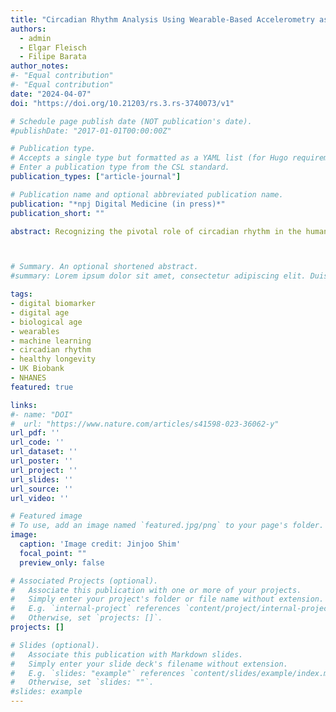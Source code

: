 ```yaml
---
title: "Circadian Rhythm Analysis Using Wearable-Based Accelerometry as a Digital Biomarker of Aging and Healthspan" 
authors:
  - admin
  - Elgar Fleisch
  - Filipe Barata
author_notes:
#- "Equal contribution"
#- "Equal contribution"
date: "2024-04-07"
doi: "https://doi.org/10.21203/rs.3.rs-3740073/v1"

# Schedule page publish date (NOT publication's date).
#publishDate: "2017-01-01T00:00:00Z"

# Publication type.
# Accepts a single type but formatted as a YAML list (for Hugo requirements).
# Enter a publication type from the CSL standard.
publication_types: ["article-journal"]

# Publication name and optional abbreviated publication name.
publication: "*npj Digital Medicine (in press)*"
publication_short: ""

abstract: Recognizing the pivotal role of circadian rhythm in the human aging process and its scalability through wearables, we introduce CosinorAge, a novel digital biomarker of aging developed from wearable-derived circadian rhythmicity from 80,000 midlife and older adults in the UK and US. A one-year increase in CosinorAge corresponded to 8-12% higher all-cause and cause-specific mortality risks and 3-14% increased prospective incidences of age-related diseases. CosinorAge also captured a non-linear decline in resilience and physical functioning, evidenced by an 8-33% reduction in self-rated health and a 3-23% decline in health-related quality of life score, adjusting for covariates and multiple testing. The associations were robust in sensitivity analyses and external validation using an independent cohort from a disparate geographical region using a different wearable device. Moreover, we illustrated a heterogeneous impact of circadian parameters associated with biological aging, with young (<45 years) and fast agers experiencing a substantially delayed acrophase with a 25-minute difference in peak timing compared to slow agers, diminishing to a 7-minute difference in older adults (>65 years). Our findings underscore CosinorAge’s potential as a scalable, economic, and digital solution for promoting healthy longevity, elucidating the critical and multifaceted circadian rhythmicity in aging processes. Consequently, our research contributes to advancing preventive measures in digital medicine.



# Summary. An optional shortened abstract.
#summary: Lorem ipsum dolor sit amet, consectetur adipiscing elit. Duis posuere tellus ac convallis placerat. Proin tincidunt magna sed ex sollicitudin condimentum.

tags: 
- digital biomarker
- digital age 
- biological age
- wearables
- machine learning
- circadian rhythm
- healthy longevity
- UK Biobank
- NHANES
featured: true

links:
#- name: "DOI"
#  url: "https://www.nature.com/articles/s41598-023-36062-y"
url_pdf: ''
url_code: ''
url_dataset: ''
url_poster: ''
url_project: ''
url_slides: ''
url_source: ''
url_video: ''

# Featured image
# To use, add an image named `featured.jpg/png` to your page's folder. 
image:
  caption: 'Image credit: Jinjoo Shim'
  focal_point: ""
  preview_only: false

# Associated Projects (optional).
#   Associate this publication with one or more of your projects.
#   Simply enter your project's folder or file name without extension.
#   E.g. `internal-project` references `content/project/internal-project/index.md`.
#   Otherwise, set `projects: []`.
projects: []

# Slides (optional).
#   Associate this publication with Markdown slides.
#   Simply enter your slide deck's filename without extension.
#   E.g. `slides: "example"` references `content/slides/example/index.md`.
#   Otherwise, set `slides: ""`.
#slides: example
---
```

